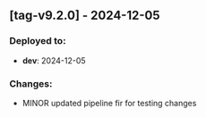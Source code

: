 
## [tag-v9.2.0] - 2024-12-05
### Deployed to:
- **dev**: 2024-12-05
### Changes:
- MINOR updated pipeline fir for testing changes

